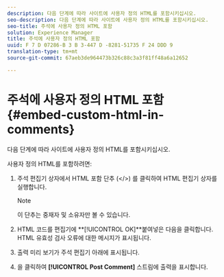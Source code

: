 ```yaml
---
description: 다음 단계에 따라 사이트에 사용자 정의 HTML를 포함시키십시오.
seo-description: 다음 단계에 따라 사이트에 사용자 정의 HTML를 포함시키십시오.
seo-title: 주석에 사용자 정의 HTML 포함
solution: Experience Manager
title: 주석에 사용자 정의 HTML 포함
uuid: F 7 D 07286-B 3 B 3-447 D -8281-51735 F 24 DDD 9
translation-type: tm+mt
source-git-commit: 67aeb3de964473b326c88c3a3f81ff48a6a12652

---
```



# 주석에 사용자 정의 HTML 포함{#embed-custom-html-in-comments}

다음 단계에 따라 사이트에 사용자 정의 HTML를 포함시키십시오.

사용자 정의 HTML를 포함하려면:
1. 주석 편집기 상자에서 HTML 포함 단추 (</>) 를 클릭하여 HTML 편집기 상자를 실행합니다.

   >[!NOTE]
   >
   >이 단추는 중재자 및 소유자만 볼 수 있습니다.

1. HTML 코드를 편집기에 **[!UICONTROL OK]**붙여넣은 다음을 클릭합니다. HTML 유효성 검사 오류에 대한 메시지가 표시됩니다.
1. 출력 미리 보기가 주석 편집기 아래에 표시됩니다.
1. 을 클릭하여 **[!UICONTROL Post Comment]** 스트림에 출력을 표시합니다.
